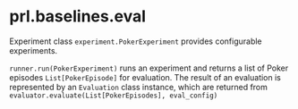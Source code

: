 # prl.baselines.eval
Experiment class `experiment.PokerExperiment`
provides configurable experiments.

`runner.run(PokerExperiment)` runs an experiment
and returns a list of Poker episodes `List[PokerEpisode]`
for evaluation. The result of an evaluation is represented 
by an `Evaluation` class instance, which are returned from
`evaluator.evaluate(List[PokerEpisodes], eval_config)`